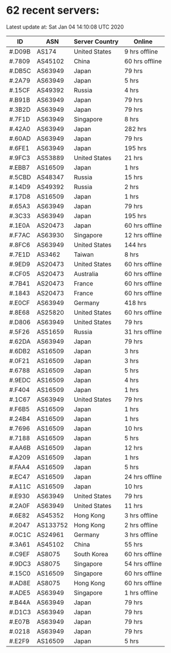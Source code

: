 # 62 recent servers:

Latest update at: Sat Jan 04 14:10:08 UTC 2020

| ID | ASN | Server Country | Online |
| -- | --- | -------------- | ------ |
| #.D09B | AS174 | United States | 9 hrs offline |
| #.7809 | AS45102 | China | 60 hrs offline |
| #.DB5C | AS63949 | Japan | 79 hrs |
| #.2A79 | AS63949 | Japan | 5 hrs |
| #.15CF | AS49392 | Russia | 4 hrs |
| #.B91B | AS63949 | Japan | 79 hrs |
| #.3B2D | AS63949 | Japan | 79 hrs |
| #.7F1D | AS63949 | Singapore | 8 hrs |
| #.42A0 | AS63949 | Japan | 282 hrs |
| #.60AD | AS63949 | Japan | 79 hrs |
| #.6FE1 | AS63949 | Japan | 195 hrs |
| #.9FC3 | AS53889 | United States | 21 hrs |
| #.EBB7 | AS16509 | Japan | 1 hrs |
| #.5CBD | AS48347 | Russia | 15 hrs |
| #.14D9 | AS49392 | Russia | 2 hrs |
| #.17D8 | AS16509 | Japan | 1 hrs |
| #.65A3 | AS63949 | Japan | 79 hrs |
| #.3C33 | AS63949 | Japan | 195 hrs |
| #.1E0A | AS20473 | Japan | 60 hrs offline |
| #.F7AC | AS63930 | Singapore | 12 hrs offline |
| #.8FC6 | AS63949 | United States | 144 hrs |
| #.7E1D | AS3462 | Taiwan | 8 hrs |
| #.9ED9 | AS20473 | United States | 60 hrs offline |
| #.CF05 | AS20473 | Australia | 60 hrs offline |
| #.7B41 | AS20473 | France | 60 hrs offline |
| #.1843 | AS20473 | France | 60 hrs offline |
| #.E0CF | AS63949 | Germany | 418 hrs |
| #.8E68 | AS25820 | United States | 60 hrs offline |
| #.D806 | AS63949 | United States | 79 hrs |
| #.5F26 | AS51659 | Russia | 31 hrs offline |
| #.62DA | AS63949 | Japan | 79 hrs |
| #.6DB2 | AS16509 | Japan | 3 hrs |
| #.0F21 | AS16509 | Japan | 3 hrs |
| #.6788 | AS16509 | Japan | 5 hrs |
| #.9EDC | AS16509 | Japan | 4 hrs |
| #.F404 | AS16509 | Japan | 1 hrs |
| #.1C67 | AS63949 | United States | 79 hrs |
| #.F6B5 | AS16509 | Japan | 1 hrs |
| #.24B4 | AS16509 | Japan | 1 hrs |
| #.7696 | AS16509 | Japan | 10 hrs |
| #.7188 | AS16509 | Japan | 5 hrs |
| #.AA6B | AS16509 | Japan | 12 hrs |
| #.A209 | AS16509 | Japan | 1 hrs |
| #.FAA4 | AS16509 | Japan | 5 hrs |
| #.EC47 | AS16509 | Japan | 24 hrs offline |
| #.A11C | AS16509 | Japan | 10 hrs |
| #.E930 | AS63949 | United States | 79 hrs |
| #.2A0F | AS63949 | United States | 11 hrs |
| #.6E82 | AS45352 | Hong Kong | 3 hrs offline |
| #.2047 | AS133752 | Hong Kong | 2 hrs offline |
| #.0C1C | AS24961 | Germany | 3 hrs offline |
| #.3A61 | AS45102 | China | 55 hrs |
| #.C9EF | AS8075 | South Korea | 60 hrs offline |
| #.9DC3 | AS8075 | Singapore | 54 hrs offline |
| #.15C0 | AS16509 | Singapore | 60 hrs offline |
| #.AD8E | AS8075 | Hong Kong | 60 hrs offline |
| #.ADE5 | AS63949 | Singapore | 1 hrs offline |
| #.B44A | AS63949 | Japan | 79 hrs |
| #.D1C3 | AS63949 | Japan | 79 hrs |
| #.E07B | AS63949 | Japan | 79 hrs |
| #.0218 | AS63949 | Japan | 79 hrs |
| #.E2F9 | AS16509 | Japan | 5 hrs |

